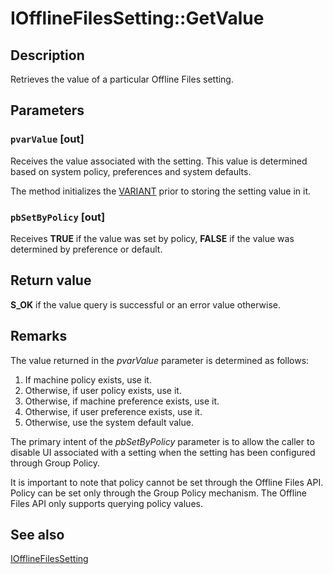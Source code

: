 # IOfflineFilesSetting::GetValue

## Description

Retrieves the value of a particular Offline Files setting.

## Parameters

### `pvarValue` [out]

Receives the value associated with the setting. This value is determined based on system policy, preferences and system defaults.

The method initializes the [VARIANT](https://learn.microsoft.com/windows/desktop/api/oaidl/ns-oaidl-variant) prior to storing the setting value in it.

### `pbSetByPolicy` [out]

Receives **TRUE** if the value was set by policy, **FALSE** if the value was determined by preference or default.

## Return value

**S_OK** if the value query is successful or an error value otherwise.

## Remarks

The value returned in the *pvarValue* parameter is determined as follows:

1. If machine policy exists, use it.
2. Otherwise, if user policy exists, use it.
3. Otherwise, if machine preference exists, use it.
4. Otherwise, if user preference exists, use it.
5. Otherwise, use the system default value.

The primary intent of the *pbSetByPolicy* parameter is to allow the caller to disable UI associated with a setting when the setting has been configured through Group Policy.

It is important to note that policy cannot be set through the Offline Files API. Policy can be set only through the Group Policy mechanism. The Offline Files API only supports querying policy values.

## See also

[IOfflineFilesSetting](https://learn.microsoft.com/previous-versions/windows/desktop/api/cscobj/nn-cscobj-iofflinefilessetting)